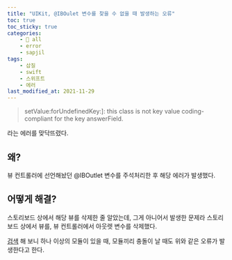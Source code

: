 ```yaml
---
title: "UIKit, @IBOulet 변수를 찾을 수 없을 때 발생하는 오류"
toc: true
toc_sticky: true
categories:
    - 📂 all
    - error
    - sapjil
tags:
    - 삽질
    - swift
    - 스위프트
    - 에러
last_modified_at: 2021-11-29
---
```


> setValue:forUndefinedKey:]: this class is not key value coding-compliant for the key answerField.

라는 에러를 맞닥뜨렸다.

## 왜?

뷰 컨트롤러에 선언해놨던 @IBOutlet 변수를 주석처리한 후 해당 에러가 발생했다.

## 어떻게 해결?

스토리보드 상에서 해당 뷰를 삭제한 줄 알았는데, 그게 아니어서 발생한 문제라 스토리보드 상에서 뷰를, 뷰 컨트롤러에서 아웃렛 변수를 삭제했다.

[검색](https://stackoverflow.com/questions/38308329/swift-setvalueforundefinedkey-this-class-is-not-key-value-coding-compliant-f) 해 보니 하나 이상의 모듈이 있을 때, 모듈끼리 충돌이 날 때도 위와 같은 오류가 발생한다고 한다.